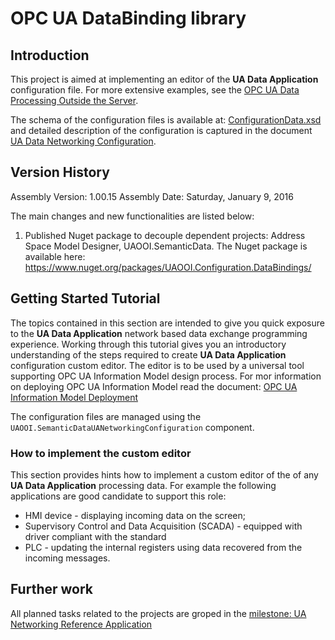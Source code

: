 # OPC UA DataBinding library

## Introduction

This project is aimed at implementing an editor of the **UA Data Application** configuration file. For more extensive examples, see the [OPC UA Data Processing Outside the Server](../../SemanticDataSolution#opc-ua-data-processing-outside-the-server).

The schema of the configuration files is available at:  [ConfigurationData.xsd](../../SemanticDataSolution/UANetworkingConfiguration/Serialization/ConfigurationData.xsd) and detailed description of the configuration is captured in the document [UA Data Networking Configuration](../../SemanticDataSolution/UANetworkingConfiguration#ua-data-networking-configuration).

## Version History

Assembly Version:       1.00.15
Assembly Date:          Saturday, January 9, 2016

The main changes and new functionalities are listed below:

1. Published Nuget package to decouple dependent projects: Address Space Model Designer, UAOOI.SemanticData.
The Nuget package is available here: https://www.nuget.org/packages/UAOOI.Configuration.DataBindings/


## Getting Started Tutorial

The topics contained in this section are intended to give you quick exposure to the **UA Data Application** network based data exchange programming experience. Working through this tutorial gives you an introductory understanding of the steps required to create **UA Data Application** configuration custom editor. The editor is to be used by a universal tool supporting OPC UA Information Model design process. For mor information on deploying OPC UA Information Model read the document: [OPC UA Information Model Deployment](http://www.cas.internetdsl.pl/commserver/P_DowloadCenter/P_Publications/20140301EN_DeploymentInformationModel.pdf)

The configuration files are managed using the `UAOOI.SemanticDataUANetworkingConfiguration` component.

### How to implement the custom editor

This section provides hints how to implement a custom editor of the of any **UA Data Application** processing data. For example the following applications are good candidate to support this role:

* HMI device - displaying incoming data on the screen;
* Supervisory Control and Data Acquisition (SCADA) - equipped with driver compliant with the standard
* PLC - updating the internal registers using data recovered from the incoming messages.

## Further work

All planned tasks related to the projects are groped in the [milestone: UA Networking Reference Application](https://github.com/mpostol/OPC-UA-OOI/milestones/UA%20Networking%20Reference%20Application)

